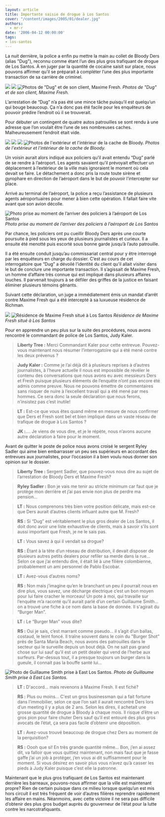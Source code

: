 ```yaml
---
layout: article
title: Importante saisie de drogue à Los Santos
cover: "/content/images/2005/01/dealer.jpg"
authors:
  - mr-r
date: '2006-04-12 00:00:00'
tags:
- los-santos
---
```


La nuit dernière, la police a enfin pu mettre la main au collet de Bloody Ders (alias "Dug"), reconnu comme étant l’un des plus gros trafiquant de drogue de Los Santos. À en juger par la quantité de cocaïne saisit sur place, nous pouvons affirmer qu’il se préparait à compléter l’une des plus importante transaction de sa carrière de criminel.

![](/content/images/2005/01/dealer.jpg)
![](/content/images/2005/01/dealer_3.jpg)
![Photos de "Dug" et de son client, Maxime Fresh.](/content/images/2005/01/client.jpg)
_Photos de "Dug" et de son client, Maxime Fresh._

L’arrestation de&nbsp;“Dug” n’a pas été une mince tâche puisqu’il est quelqu’un qui bouge beaucoup. Ça n’a donc pas été facile pour les enquêteurs de pouvoir prédire l’endroit où il se trouverait.

Pour débuter un contingent de quatre autos patrouilles se sont rendu à une adresse que l’on voulait être l’une de ses nombreuses caches. Malheureusement l’endroit était vide.

![](/content/images/2005/01/Cache_Dug.jpg)
![](/content/images/2005/01/maison_1_.jpg)
![](/content/images/2005/01/maison_2_.jpg)
![Photos de l'extérieur et l'intérieur de la cache de Bloody.](/content/images/2005/01/maison_3_.jpg)
_Photos de l'extérieur et l'intérieur de la cache de Bloody._

Un voisin aurait alors indiqué aux policiers qu’il avait entendu&nbsp;“Dug” parlé de se rendre à l’aéroport. Les agents savaient qu’il prévoyait effectuer un déplacement à l’extérieur de la ville mais ignoraient le moment où cela devait se faire. Le détachement a donc pris la route toute sirène et gyrophare en direction de l’aéroport dans le but de pouvoir l’intercepter sur place.

Arrivé au terminal de l’aéroport, la police a reçu l’assistance de plusieurs agents aéroportuaires pour mener à bien cette opération. Il fallait faire vite avant que son avion décolle.

![Photo prise au moment de l’arriver des policiers à l’aéroport de Los Santos](/content/images/2005/01/police_intervention.jpg)
_Photo prise au moment de l’arriver des policiers à l’aéroport de Los Santos_

Par chance, les policiers ont pu cueillir Bloody Ders après une courte poursuite à pied sous les yeux de plusieurs journalistes et curieux. Il a ensuite été menotté puis escorté sous bonne garde jusqu’à l’auto patrouille.

Il a été ensuite conduit jusqu’au commissariat central pour y être interrogé par les enquêteurs en charge du dossier. C’est au cours de cet interrogatoire que “Dug” a dévoilé l’identité du client qu’il allait visiter dans le but de conclure une importante transaction. Il s’agissait de Maxime Fresh, un homme d’affaire très connue qui est impliqué dans plusieurs affaires louches. Il parvenait toujours à se défiler des griffes de la justice en faisant éliminer plusieurs témoins gênants.

Suivant cette déclaration, un juge a immédiatement émis un mandat d’arrêt contre Maxime Fresh qui a été intercepté à sa luxueuse résidence de Richman.

![](/content/images/2005/01/Maison_Fresh_01.jpg)
![Résidence de Maxime Fresh situé à Los Santos](/content/images/2005/01/Maison_Fresh_02.jpg)
_Résidence de Maxime Fresh situé à Los Santos_

Pour en apprendre un peu plus sur la suite des procédures, nous avons rencontré le commandant de police de Los Santos, Judy Kaler.

> **Liberty Tree :** Merci Commandant Kaler pour cette entrevue. Pouvez-vous maintenant nous résumer l’interrogatoire qui a été mené contre les deux prévenus&nbsp;?

> **Judy Kaler :** Comme je l’ai déjà dit à plusieurs reprises à d’autres journalistes, à l’heure actuelle il nous est impossible de révéler le contenu des conversations que nous avons eu avec messieurs Ders et Fresh puisque plusieurs éléments de l’enquête n’ont pas encore été admis comme preuve. Nous ne pouvons émettre de commentaires sans risquer de nuire à l’excellent travail qui a été mené par mes hommes. Ce sera donc la seule déclaration que nous ferons, n’insistez pas c’est inutile!

> **LT :** Est-ce que vous êtes quand même en mesure de nous confirmer que Ders et Fresh sont bel et bien impliqué dans un vaste réseau de trafique de drogue à Los Santos&nbsp;?

> **JK :**.... Je viens de vous dire, et je le répète, nous n’avons aucune autre déclaration à faire pour le moment.

Avant de quitter le poste de police nous avons croisé le sergent Ryley Sadler qui aime bien embarrasser un peu ses supérieurs en accordant des entrevues aux journalistes, pour l’occasion il a bien voulu nous donner son opinion sur le dossier.

> **Liberty Tree :** Sergent Sadler, que pouvez-vous nous dire au sujet de l’arrestation de Bloody Ders et Maxime Fresh?

> **Ryley Sadler :** Bon je vais me tenir au stricte minimum car faut que je protège mon derrière et j’ai pas envie non plus de perdre ma pension...

> **LT :** Nous comprenons très bien votre position délicate, mais est-ce que Ders aurait d’autres clients influant autre que M. Fresh?

> **RS :** Si “Dug” est véritablement le plus gros dealer de Los Santos, il doit donc avoir une liste exhaustive de clients, mais à savoir s’ils sont aussi important que Fresh, je ne le sais pas.

> **LT :** Vous savez à qui il vendait sa drogue?

> **RS :** Étant à la tête d’un réseau de distribution, il devait disposer de plusieurs autres petits dealers pour refiler sa merde dans la rue... Selon ce que j’ai entendu dire, il était lié à une filière colombienne, probablement un ami personnel de Pablo Escobar.

> **LT :** Avez-vous d’autres noms?

> **RS :** Non mais j’imagine qu’en le branchant un peu il pourrait nous en dire plus, vous savez, une décharge électrique c’est un bon moyen pour lui faire cracher le morceau! Un pote à moi, qui travaille&nbsp;sur l’enquête m’a raconté qu’il aurait parlé d’un certain Guillaume Smith... on a trouvé une fiche à ce nom dans la base de donnée. Il s'agirait du “Burger Man”.

> **LT :** Le&nbsp;“Burger Man” vous dite?

> **RS :** Oui je sais, c’est marrant comme pseudo... il s’agit d’un ballas, costaud, le teint foncé. Il traîne souvent dans le coin du "Burger Shot" près de Santa Maria Beach, nous avons des patrouilles dans le secteur qui le surveille depuis un bout déjà. On ne sait pas grand chose sur lui sauf qu’il est un petit dealer qui vend de l’herbe aux surfeurs. Par-dessus tout, il a presque toujours un burger dans la gueule, il connait pas la bouffe santé lui...

![Photo de Guillaume Smith prise à East Los Santos.](/content/images/2005/01/Smith.jpg)
_Photo de Guillaume Smith prise à East Los Santos._

> **LT :** D'accord... mais revenons à Maxime Fresh. Il est fiché?

> **RS :** Plus ou moins... C'est un gros businessman qui a fait fortune dans l’immobilier, selon ce que l’on sait il aurait rencontré Ders lors d’un meeting il y a plus de 2 ans. Selon les dires, il achetait une grosse quantité de drogue à Bloody à chaque mois. Il risque d’être un gros pion pour faire chuter Ders sauf qu’il est entouré des plus gros avocats de l’état, ça sera pas facile d’obtenir une déposition.

> **LT :** Avez-vous trouvé beaucoup de drogue chez Ders au moment de la perquisition?

> **RS :** Oooh que si! En très grande quantité même... Bon, j’en ai assez dit, va falloir que vous quittiez maintenant, non mais faut que je fasse gaffe j’ai un job à protéger, j’en vous ai dit suffisamment pour le moment. Si vous désirez en savoir plus vous n’avez qu’à casser les pieds à Judy Kaler puisque c’est elle la patronne.

Maintenant que le plus gros trafiquant de Los Santos est maintenant derrière les barreaux, pouvons-nous affirmer que la ville est maintenant propre? Rien de certain puisque dans ce milieu lorsque quelqu’un est mis hors circuit il est très fréquent de voir d’autres filières reprendre rapidement les affaire en mains. Néanmoins, avec cette victoire il ne sera pas difficile d’obtenir des plus gros budget auprès du gouverneur de l’état pour la lutte contre les narcotrafiquants.